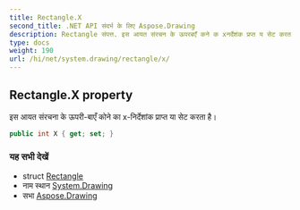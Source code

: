 ```yaml
---
title: Rectangle.X
second_title: .NET API संदर्भ के लिए Aspose.Drawing
description: Rectangle संपत्त. इस आयत संरचन के ऊपरबएँ कने क xनर्देशंक प्रप्त य सेट करत है
type: docs
weight: 190
url: /hi/net/system.drawing/rectangle/x/
---
```

## Rectangle.X property

इस आयत संरचना के ऊपरी-बाएँ कोने का x-निर्देशांक प्राप्त या सेट करता है।

```csharp
public int X { get; set; }
```

### यह सभी देखें

* struct [Rectangle](../)
* नाम स्थान [System.Drawing](../../rectangle/)
* सभा [Aspose.Drawing](../../../)


